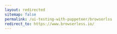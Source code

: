 ```yaml
---
layout: redirected
sitemap: false
permalink: /ui-testing-with-puppeteer/browserlss
redirect_to: https://www.browserless.io/
---
```



